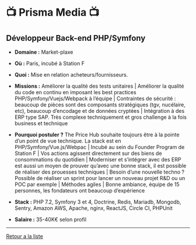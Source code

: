 # 📺 Prisma Media 📺

## Développeur Back-end PHP/Symfony

- **Domaine :** Market-plaxe

- **Où :** Paris, incubé à Station F

- **Quoi :** Mise en relation acheteurs/fournisseurs.

- **Missions :** Améliorer la qualité des tests unitaires | Améliorer la qualité du code en continu en imposant les best practices PHP/Symfony/Vuejs/Webpack à l’équipe | Contraintes de sécurité : beaucoup de pièces sont des composants stratégiques (tgv, nucélaire, etc), beaucoup d’encodage et de données cryptées | Intégration à des ERP type SAP. Très complexe techniquement et gros challenge à la fois business et technique

- **Pourquoi postuler ?** The Price Hub souhaite toujours être à la pointe d’un point de vue technique. La stack est en PHP/Symfony/Vue.js/Webpac |
Incubé au sein du Founder Program de Station F | Vos actions agissent directement sur des biens de consommations du quotidien | Moderniser et s’intégrer avec des ERP est aussi un moyen de prouver qu’avec une bonne stack, il est possible de réaliser des prouesses techniques | Besoin d’une nouvelle techno ? Possible de réaliser un sprint pour lancer un nouveau projet R&D ou un POC par exemple | Méthodes agiles | Bonne ambiance, équipe de 15 personnes, les fondateurs ont beaucoup d’expérience

- **Stack :** PHP 7.2, Symfony 3 et 4, Doctrine, Redis, Mariadb, Mongodb, Sentry, Amazon AWS, Apache, nginx, ReactJS, Circle CI, PHPUnit

- **Salaire :** 35-40K€ selon profil

----
[Retour a la liste](#file-00readme-md)
